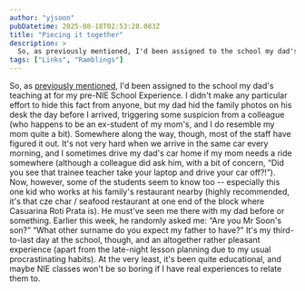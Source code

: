 ```yaml
---
author: "yjsoon"
pubDatetime: 2025-08-18T02:53:28.083Z
title: "Piecing it together"
description: >
  So, as previously mentioned, I'd been assigned to the school my dad's teaching at for my pre-NIE School Experience. I didn't make any particular effo...
tags: ["Links", "Ramblings"]
---
```






So, as [previously mentioned](http://yjblog.stupidchicken.com/archives/2005/06/28/edjamacating-the-edjamacators), I'd been assigned to the school my dad's teaching at for my pre-NIE School Experience. I didn't make any particular effort to hide this fact from anyone, but my dad hid the family photos on his desk the day before I arrived, triggering some suspicion from a colleague (who happens to be an ex-student of my mom's, and I do resemble my mom quite a bit). Somewhere along the way, though, most of the staff have figured it out. It's not very hard when we arrive in the same car every morning, and I sometimes drive my dad's car home if my mom needs a ride somewhere (although a colleague did ask him, with a bit of concern, &#8220;Did you see that trainee teacher take your laptop and drive your car off?!&#8221;). Now, however, some of the students seem to know too -- especially this one kid who works at his family's restaurant nearby (highly recommended, it's that cze char / seafood restaurant at one end of the block where Casuarina Roti Prata is). He must've seen me there with my dad before or something. Earlier this week, he randomly asked me: &#8220;Are you Mr Soon's son?&#8221; &#8220;What other surname do you expect my father to have?&#8221; It's my third-to-last day at the school, though, and an altogether rather pleasant experience (apart from the late-night lesson planning due to my usual procrastinating habits). At the very least, it's been quite educational, and maybe NIE classes won't be so boring if I have real experiences to relate them to.